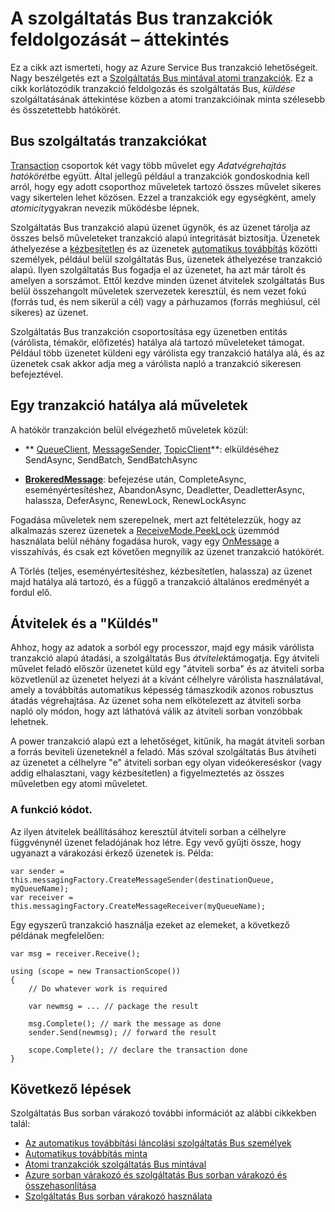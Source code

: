 <properties 
    pageTitle="Bus szolgáltatás tranzakciókat |} Microsoft Azure" 
    description="Azure Service Bus atomi tranzakciók és küldés keresztül – áttekintés" 
    services="service-bus" 
    documentationCenter=".net" 
    authors="sethmanheim" 
    manager="timlt" 
    editor=""/>

<tags
    ms.service="service-bus"
    ms.devlang="na"
    ms.topic="article"
    ms.tgt_pltfrm="na"
    ms.workload="na" 
    ms.date="10/04/2016"
    ms.author="clemensv;sethm"/>

# <a name="overview-of-service-bus-transaction-processing"></a>A szolgáltatás Bus tranzakciók feldolgozását – áttekintés

Ez a cikk azt ismerteti, hogy az Azure Service Bus tranzakció lehetőségeit. Nagy beszélgetés ezt a [Szolgáltatás Bus mintával atomi tranzakciók](https://github.com/Azure-Samples/azure-servicebus-messaging-samples/tree/master/AtomicTransactions). Ez a cikk korlátozódik tranzakció feldolgozás és szolgáltatás Bus, *küldése* szolgáltatásának áttekintése közben a atomi tranzakcióinak minta szélesebb és összetettebb hatókörét.

## <a name="transactions-in-service-bus"></a>Bus szolgáltatás tranzakciókat

[Transaction](https://github.com/Azure-Samples/azure-servicebus-messaging-samples/tree/master/AtomicTransactions#what-are-transactions) csoportok két vagy több művelet egy *Adatvégrehajtás hatókörét*be együtt. Által jellegű például a tranzakciók gondoskodnia kell arról, hogy egy adott csoporthoz műveletek tartozó összes művelet sikeres vagy sikertelen lehet közösen. Ezzel a tranzakciók egy egységként, amely *atomicity*gyakran nevezik működésbe lépnek. 

Szolgáltatás Bus tranzakció alapú üzenet ügynök, és az üzenet tárolja az összes belső műveleteket tranzakció alapú integritását biztosítja. Üzenetek áthelyezése a [kézbesítetlen](service-bus-dead-letter-queues.md) és az üzenetek [automatikus továbbítás](service-bus-auto-forwarding.md) közötti személyek, például belül szolgáltatás Bus, üzenetek áthelyezése tranzakció alapú. Ilyen szolgáltatás Bus fogadja el az üzenetet, ha azt már tárolt és amelyen a sorszámot. Ettől kezdve minden üzenet átvitelek szolgáltatás Bus belül összehangolt műveletek szervezetek keresztül, és nem vezet fokú (forrás tud, és nem sikerül a cél) vagy a párhuzamos (forrás meghiúsul, cél sikeres) az üzenet.

Szolgáltatás Bus tranzakción csoportosítása egy üzenetben entitás (várólista, témakör, előfizetés) hatálya alá tartozó műveleteket támogat. Például több üzenetet küldeni egy várólista egy tranzakció hatálya alá, és az üzenetek csak akkor adja meg a várólista napló a tranzakció sikeresen befejeztével.

## <a name="operations-within-a-transaction-scope"></a>Egy tranzakció hatálya alá műveletek 

A hatókör tranzakción belül elvégezhető műveletek közül:

- ** [QueueClient](https://msdn.microsoft.com/library/azure/microsoft.servicebus.messaging.queueclient.aspx), [MessageSender](https://msdn.microsoft.com/library/azure/microsoft.servicebus.messaging.messagesender.aspx), [TopicClient](https://msdn.microsoft.com/library/azure/microsoft.servicebus.messaging.topicclient.aspx)**: elküldéséhez SendAsync, SendBatch, SendBatchAsync 

- **[BrokeredMessage](https://msdn.microsoft.com/library/azure/microsoft.servicebus.messaging.brokeredmessage.aspx)**: befejezése után, CompleteAsync, eseményértesítéshez, AbandonAsync, Deadletter, DeadletterAsync, halassza, DeferAsync, RenewLock, RenewLockAsync 

Fogadása műveletek nem szerepelnek, mert azt feltételezzük, hogy az alkalmazás szerez üzenetek a [ReceiveMode.PeekLock](https://msdn.microsoft.com/library/azure/microsoft.servicebus.messaging.receivemode.aspx) üzemmód használata belül néhány fogadása hurok, vagy egy [OnMessage](https://msdn.microsoft.com/library/azure/dn369601.aspx) a visszahívás, és csak ezt követően megnyílik az üzenet tranzakció hatókörét.

A Törlés (teljes, eseményértesítéshez, kézbesítetlen, halassza) az üzenet majd hatálya alá tartozó, és a függő a tranzakció általános eredményét a fordul elő.

## <a name="transfers-and-send-via"></a>Átvitelek és a "Küldés"

Ahhoz, hogy az adatok a sorból egy processzor, majd egy másik várólista tranzakció alapú átadási, a szolgáltatás Bus *átvitelek*támogatja. Egy átviteli művelet feladó először üzenetet küld egy "átviteli sorba" és az átviteli sorba közvetlenül az üzenetet helyezi át a kívánt célhelyre várólista használatával, amely a továbbítás automatikus képesség támaszkodik azonos robusztus átadás végrehajtása. Az üzenet soha nem elkötelezett az átviteli sorba napló oly módon, hogy azt láthatóvá válik az átviteli sorban vonzóbbak lehetnek.

A power tranzakció alapú ezt a lehetőséget, kitűnik, ha magát átviteli sorban a forrás beviteli üzeneteknél a feladó. Más szóval szolgáltatás Bus átviheti az üzenetet a célhelyre "e" átviteli sorban egy olyan videókereséskor (vagy addig elhalasztani, vagy kézbesítetlen) a figyelmeztetés az összes műveletben egy atomi műveletet. 

### <a name="see-it-in-code"></a>A funkció kódot.

Az ilyen átvitelek beállításához keresztül átviteli sorban a célhelyre függvénynél üzenet feladójának hoz létre. Egy vevő gyűjti össze, hogy ugyanazt a várakozási érkező üzenetek is. Példa:

```
var sender = this.messagingFactory.CreateMessageSender(destinationQueue, myQueueName);
var receiver = this.messagingFactory.CreateMessageReceiver(myQueueName);
```

Egy egyszerű tranzakció használja ezeket az elemeket, a következő példának megfelelően:

```
var msg = receiver.Receive();

using (scope = new TransactionScope())
{
    // Do whatever work is required 

    var newmsg = ... // package the result 

    msg.Complete(); // mark the message as done
    sender.Send(newmsg); // forward the result

    scope.Complete(); // declare the transaction done
} 
```

## <a name="next-steps"></a>Következő lépések

Szolgáltatás Bus sorban várakozó további információt az alábbi cikkekben talál:

- [Az automatikus továbbítási láncolási szolgáltatás Bus személyek](service-bus-auto-forwarding.md)
- [Automatikus továbbítás minta](https://github.com/Azure-Samples/azure-servicebus-messaging-samples/tree/master/AutoForward)
- [Atomi tranzakciók szolgáltatás Bus mintával](https://github.com/Azure-Samples/azure-servicebus-messaging-samples/tree/master/AtomicTransactions)
- [Azure sorban várakozó és szolgáltatás Bus sorban várakozó és összehasonlítása](service-bus-azure-and-service-bus-queues-compared-contrasted.md)
- [Szolgáltatás Bus sorban várakozó használata](service-bus-dotnet-get-started-with-queues.md)